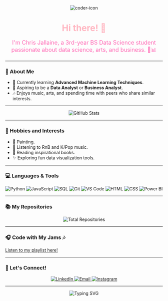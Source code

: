 <div align="center">
  <img src="https://i.ibb.co/30vMvjQ/Header.png" alt="coder-icon"/>
  <h1 align="center" style="color:#FFB6C1;">Hi there! 💖</h1>
  <p style="font-size:18px;color:#FF69B4;">
    I'm Chris Jallaine, a 3rd-year BS Data Science student passionate about data science, arts, and business. 🎨📊
  </p>
</div>

---

### 🌸 About Me
- 🌱 Currently learning **Advanced Machine Learning Techniques**.
- 💼 Aspiring to be a **Data Analyst** or **Business Analyst**.
- 🎶 Enjoys music, arts, and spending time with peers who share similar interests.

---

<div align="center">
  <img src="https://github-readme-stats.vercel.app/api?username=chrisjallaine&show_icons=true&theme=tokyonight" alt="GitHub Stats" />
</div>

---

### 💖 Hobbies and Interests
- 🎨 Painting.
- 🎵 Listening to RnB and K/Pop music.
- 📖 Reading inspirational books.
- ✨ Exploring fun data visualization tools.

---

### 💻 Languages & Tools
<div align="center">
  <img src="https://img.icons8.com/color/48/null/python--v1.png" alt="Python" />
  <img src="https://img.icons8.com/color/48/null/javascript--v1.png" alt="JavaScript" />
  <img src="https://img.icons8.com/color/48/null/sql.png" alt="SQL" />
  <img src="https://img.icons8.com/color/48/null/git.png" alt="Git" />
  <img src="https://img.icons8.com/color/48/null/visual-studio-code-2019.png" alt="VS Code" />
  <img src="https://img.icons8.com/color/48/null/html-5.png" alt="HTML" />
  <img src="https://img.icons8.com/color/48/null/css3.png" alt="CSS" />
  <img src="https://img.icons8.com/color/48/null/power-bi.png" alt="Power BI" />
</div>

---
### 📚 My Repositories
<div align="center">
  <img src="https://badges.pufler.dev/repos/chrisjallaine" alt="Total Repositories" />
</div>

---

### 🎧 Code with My Jams 🎶
[Listen to my playlist here!](https://open.spotify.com/playlist/0limwyQpFvUUYY0f5qgdLH?si=16ad1e65f5ae45c4)

---

### 📲 Let's Connect!
<div align="center">
  <a href="https://ph.linkedin.com/in/chrisjallainemugot">
    <img src="https://img.icons8.com/ios/50/null/linkedin.png" alt="LinkedIn" />
  </a>
  <a href="mailto:chrisjallaine.mugot@1.ustp.edu.ph">
    <img src="https://img.icons8.com/ios/50/null/email.png" alt="Email" />
  </a>
  <a href="https://www.instagram.com/chaiisua/">
    <img src="https://img.icons8.com/ios/50/null/instagram-new.png" alt="Instagram" />
  </a>
</div>


---

<div align="center">
  <img src="https://readme-typing-svg.demolab.com?font=Nunito&size=22&pause=1000&color=FF69B4&width=435&lines=Aspiring+Data+Analyst+%F0%9F%A7%A9;3rd+Year+BS+Data+Science+Student+%F0%9F%8C%B8;Lifelong+Learner+%F0%9F%A7%A9;Embracing+the+journey+of+learning+and+discovery.+%F0%9F%92%99" alt="Typing SVG" />
</div>
